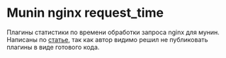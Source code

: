 # Munin nginx request_time

Плагины статистики по времени обработки запроса nginx для мунин. Написаны по  [статье](https://letsclearitup.com.ua/debian/pishem-svoy-plagin-dlya-munin-nginx-request-time.html), так как автор видимо решил не публиковать плагины в виде готового кода.

